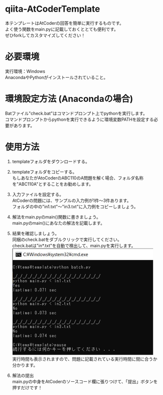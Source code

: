# qiita-AtCoderTemplate
本テンプレートはAtCoderの回答を簡単に実行するものです。  
よく使う関数をmain.pyに記載しておくととても便利です。  
ぜひforkしてカスタマイズしてください！

# 必要環境
実行環境：Windows  
AnacondaやPythonがインストールされていること。

# 環境設定方法 (Anacondaの場合)  
Batファイル"check.bat"はコマンドプロンプト上でpythonを実行します。  
コマンドプロンプトからpythonを実行できるように環境変数PATHを設定する必要があります。  

# 使用方法
1. templateフォルダをダウンロードする。
2. templateフォルダをコピーする。  
もしあなたがAtoCoderのABC110のA問題を解く場合、フォルダ名称を"ABC110A"とすることをお勧めします。

3. 入力ファイルを設定する。  
AtCoderの問題には、サンプルの入力例が1件～3件あります。  
フォルダの中の"in1.txt"～"in3.txt"に入力例をコピーしましょう。  

4. 解法をmain.pyのmain()関数に書きましょう。  
main.pyのmain()にあなたの解法を記載します。

5. 結果を確認しましょう。  
同梱のcheck.batをダブルクリックで実行してください。  
check.batは"in*.txt"を自動で検出して、main.pyを実行します。  
![結果](https://github.com/marimoon/qiita-AtCoderTemplate/blob/main/img_readme/result.JPG)  
実行時間も表示されますので、問題に記載されている実行時間に間に合うか分かります。  

6. 解法の提出  
main.pyの中身をAtCoderのソースコード欄に張りつけて、「提出」ボタンを押すだけです！
